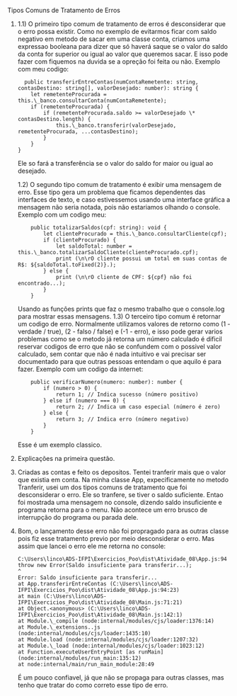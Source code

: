 Tipos Comuns de Tratamento de Erros

1.  
    1.1)
    O primeiro tipo comum de tratamento de erros é desconsiderar que o erro possa existir.
    Como no exemplo de evitarmos ficar com saldo negativo em metodo de sacar em uma classe conta, criamos uma expressao booleana para dizer que só
    haverá saque se o valor do saldo da conta for superior ou igual ao valor que queremos sacar. E isso pode fazer com fiquemos na duvida se a opreção foi feita ou não.
    Exemplo com meu codigo:

    ```
      public transferirEntreContas(numContaRemetente: string, contasDestino: string[], valorDesejado: number): string {
    	let remetenteProcurada = this.\_banco.consultarConta(numContaRemetente);
    	if (remetenteProcurada) {
    		if (remetenteProcurada.saldo >= valorDesejado \* contasDestino.length) {
    			this.\_banco.transferir(valorDesejado, remetenteProcurada, ...contasDestino);
    		}
    	}
    }
    ```

    Ele so fará a transferência se o valor do saldo for maior ou igual ao desejado.

    1.2)
    O segundo tipo comum de tratamento é exibir uma mensagem de erro.
    Esse tipo gera um problema que ficamos dependentes das interfaces de texto, e caso estivessemos usando uma interface gráfica a mensagem não seria notada, pois não estariamos olhando o console.
    Exemplo com um codigo meu:

    ```
        public totalizarSaldos(cpf: string): void {
            let clienteProcurado = this.\_banco.consultarCliente(cpf);
            if (clienteProcurado) {
                let saldoTotal: number = this.\_banco.totalizarSaldoCliente(clienteProcurado.cpf);
                print (\n\rO cliente possui um total em suas contas de R$: ${saldoTotal.toFixed(2)}.);
            } else {
                print (\n\rO cliente de CPF: ${cpf} não foi encontrado...);
            }
        }
    ```

    Usando as funçôes prints que faz o mesmo trabalho que o console.log para mostrar essas mensagens.
    1.3)
    O terceiro tipo comum é retornar um codigo de erro.
    Normalmente utilizamos valores de retorno como (1 - verdade / true), (2 - falso / false) e (-1 - erro), e isso pode gerar varios problemas como
    se o metodo já retorna um número calculado é dificil reservar codigos de erro que não se confundem com o possivel valor calculado, sem contar que
    não é nada intuitivo e vai precisar ser documentado para que outras pessoas entendam o que aquilo é para fazer.
    Exemplo com um codigo da internet: 

    ```
        public verificarNumero(numero: number): number {
            if (numero > 0) {
                return 1; // Indica sucesso (número positivo)
            } else if (numero === 0) {
                return 2; // Indica um caso especial (número é zero)
            } else {
                return 3; // Indica erro (número negativo)
            }
        }
    ```
    Esse é um exemplo classico.

2.  Explicações na primeira questão.

3.  Criadas as contas e feito os depositos. Tentei tranferir mais que o valor que existia em conta. Na minha classe App, expecificamente no metodo
    Tranferir, usei um dos tipos comuns de tratamento que foi desconsiderar o erro. Ele so tranfere, se tiver o saldo suficiente. Entao foi mostrada uma mensagem no console, dizendo saldo insuficiente e programa retorna para o menu. Não acontece um erro brusco de interrupção do programa ou parada dele.

4.  Bom, o lançamento desse erro não foi propragado para as outras classe pois fiz esse tratamento previo por meio desconsiderar o erro. Mas assim que     lancei o erro ele me retorna no console:
    ```
    C:\Users\linco\ADS-IFPI\Exercicios_Poo\dist\Atividade_08\App.js:94
    throw new Error(Saldo insuficiente para transferir...);
    ^
    Error: Saldo insuficiente para transferir...
    at App.transferirEntreContas (C:\Users\linco\ADS-IFPI\Exercicios_Poo\dist\Atividade_08\App.js:94:23)
    at main (C:\Users\linco\ADS-IFPI\Exercicios_Poo\dist\Atividade_08\Main.js:71:21)
    at Object.<anonymous> (C:\Users\linco\ADS-IFPI\Exercicios_Poo\dist\Atividade_08\Main.js:142:1)
    at Module.\_compile (node:internal/modules/cjs/loader:1376:14)
    at Module.\_extensions..js (node:internal/modules/cjs/loader:1435:10)
    at Module.load (node:internal/modules/cjs/loader:1207:32)
    at Module.\_load (node:internal/modules/cjs/loader:1023:12)
    at Function.executeUserEntryPoint [as runMain] (node:internal/modules/run_main:135:12)
    at node:internal/main/run_main_module:28:49
    ```
    É um pouco confiavel, já que não se propaga para outras classes, mas tenho que tratar do como correto esse tipo de erro.
    